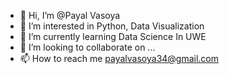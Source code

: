 - 👋 Hi, I’m @Payal Vasoya
- 👀 I’m interested in Python, Data Visualization
- 🌱 I’m currently learning Data Science In UWE
- 💞️ I’m looking to collaborate on ...
- 📫 How to reach me payalvasoya34@gmail.com

<!---
payalvasoya/payalvasoya is a ✨ special ✨ repository because its `README.md` (this file) appears on your GitHub profile.
You can click the Preview link to take a look at your changes.
--->
